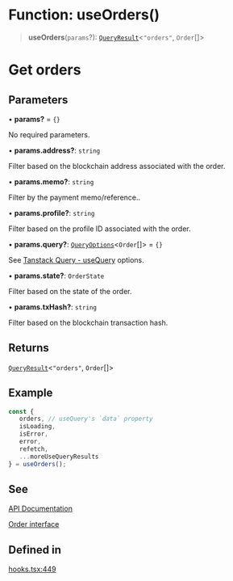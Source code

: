 # Function: useOrders()

> **useOrders**(`params`?): [`QueryResult`](/docs/SDK%20React%20Provider/type-aliases/QueryResult.md)\<`"orders"`, `Order`[]\>

# Get orders

## Parameters

• **params?** = `{}`

No required parameters.

• **params.address?**: `string`

Filter based on the blockchain address associated with the order.

• **params.memo?**: `string`

Filter by the payment memo/reference..

• **params.profile?**: `string`

Filter based on the profile ID associated with the order.

• **params.query?**: [`QueryOptions`](/docs/SDK%20React%20Provider/type-aliases/QueryOptions.md)\<`Order`[]\> = `{}`

See [Tanstack Query - useQuery](https://tanstack.com/query/latest/docs/framework/react/reference/useQuery) options.

• **params.state?**: `OrderState`

Filter based on the state of the order.

• **params.txHash?**: `string`

Filter based on the blockchain transaction hash.

## Returns

[`QueryResult`](/docs/SDK%20React%20Provider/type-aliases/QueryResult.md)\<`"orders"`, `Order`[]\>

## Example

```ts
const {
   orders, // useQuery's `data` property
   isLoading,
   isError,
   error,
   refetch,
   ...moreUseQueryResults
} = useOrders();
```

## See

[API Documentation](https://monerium.dev/api-docs#operation/orders)

[Order interface](/docs/SDK/interfaces/Order.md)

## Defined in

[hooks.tsx:449](https://github.com/monerium/js-monorepo/blob/bdb556f177407a98459f8edb039e31cf37d07d7a/packages/sdk-react-provider/src/lib/hooks.tsx#L449)
